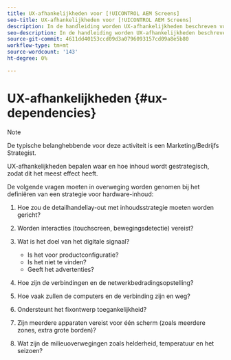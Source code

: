 ```yaml
---
title: UX-afhankelijkheden voor [!UICONTROL AEM Screens]
seo-title: UX-afhankelijkheden voor [!UICONTROL AEM Screens]
description: In de handleiding worden UX-afhankelijkheden beschreven voor [!UICONTROL AEM Screens]
seo-description: In de handleiding worden UX-afhankelijkheden beschreven voor [!UICONTROL AEM Screens]
source-git-commit: 4611dd40153ccd09d3a0796093157cd09a8e5b80
workflow-type: tm+mt
source-wordcount: '143'
ht-degree: 0%

---
```



# UX-afhankelijkheden {#ux-dependencies}

>[!NOTE]
>
>De typische belanghebbende voor deze activiteit is een Marketing/Bedrijfs Strategist.

UX-afhankelijkheden bepalen waar en hoe inhoud wordt gestrategisch, zodat dit het meest effect heeft.

De volgende vragen moeten in overweging worden genomen bij het definiëren van een strategie voor hardware-inhoud:

1. Hoe zou de detailhandellay-out met inhoudsstrategie moeten worden gericht?

1. Worden interacties (touchscreen, bewegingsdetectie) vereist?

1. Wat is het doel van het digitale signaal?

   * Is het voor productconfiguratie?
   * Is het niet te vinden?
   * Geeft het advertenties?

1. Hoe zijn de verbindingen en de netwerkbedradingsopstelling?

1. Hoe vaak zullen de computers en de verbinding zijn en weg?

1. Ondersteunt het fixontwerp toegankelijkheid?

1. Zijn meerdere apparaten vereist voor één scherm (zoals meerdere zones, extra grote borden)?

1. Wat zijn de milieuoverwegingen zoals helderheid, temperatuur en het seizoen?


